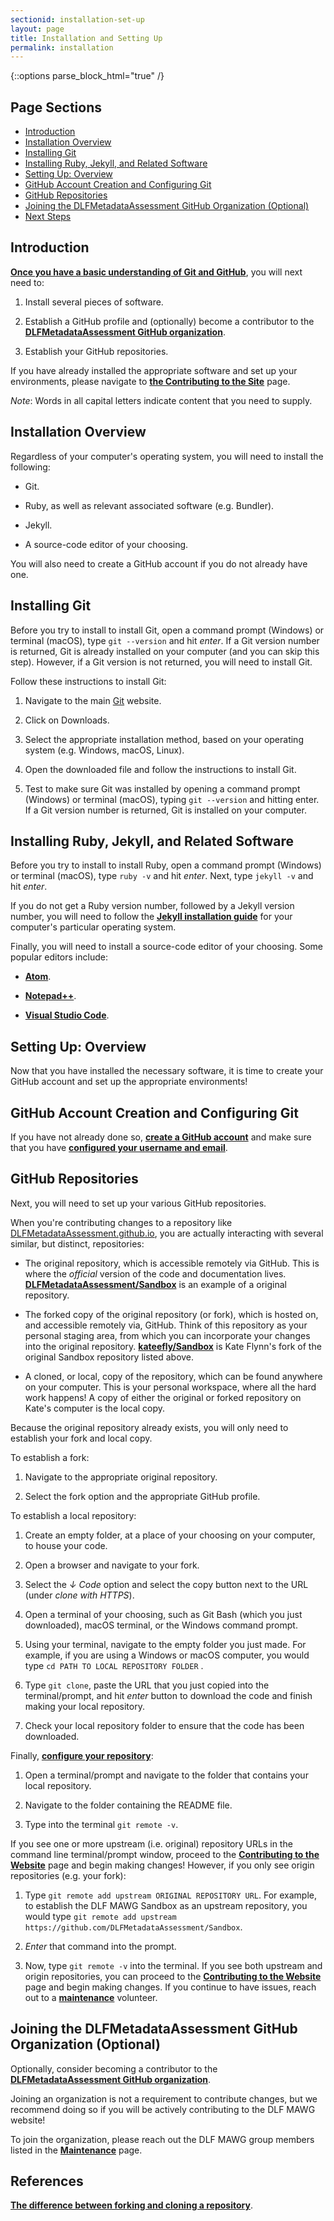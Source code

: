 ```yaml
---
sectionid: installation-set-up
layout: page
title: Installation and Setting Up
permalink: installation
---
```


{::options parse_block_html="true" /}

<h2>Page Sections</h2>

<ul>
	<li><a href="#intro">Introduction</a></li>
	<li><a href="#installover">Installation Overview</a></li>
	<li><a href="#git">Installing Git</a></li>
	<li><a href="#rubyjekyll">Installing Ruby, Jekyll, and Related Software</a></li>
	<li><a href="#setupover">Setting Up: Overview</a></li>
	<li><a href="#githubaccount">GitHub Account Creation and Configuring Git</a></li>
	<li><a href="#githubrepos">GitHub Repositories</a></li>
	<li><a href="#joindlf">Joining the DLFMetadataAssessment GitHub Organization (Optional)</a></li>
	<li><a href="#nextsteps">Next Steps</a></li>
</ul>

<h2 id="intro">Introduction</h2>

[**Once you have a basic understanding of Git and GitHub**](before-you-begin), you will next need to:

1. Install several pieces of software.

2. Establish a GitHub profile and (optionally) become a contributor to the [**DLFMetadataAssessment GitHub organization**](https://github.com/DLFMetadataAssessment). 

3. Establish your GitHub repositories.

If you have already installed the appropriate software and set up your environments, please navigate to [**the Contributing to the Site**](contributing-to-site) page.

*Note*: Words in all capital letters indicate content that you need to supply.

<h2 id="installover">Installation Overview</h2>

Regardless of your computer's operating system, you will need to install the following:

- Git.

- Ruby, as well as relevant associated software (e.g. Bundler). 

- Jekyll.

- A source-code editor of your choosing.

You will also need to create a GitHub account if you do not already have one. 

<h2 id="git">Installing Git</h2>

Before you try to install to install Git, open a command prompt (Windows) or terminal (macOS), type ```git --version``` and hit *enter*. If a Git version number is returned, Git is already installed on your computer (and you can skip this step). However, if a Git version is not returned, you will need to install Git.

Follow these instructions to install Git:

1. Navigate to the main [Git](https://git-scm.com/) website.

2. Click on Downloads.

3. Select the appropriate installation method, based on your operating system (e.g. Windows, macOS, Linux).

4. Open the downloaded file and follow the instructions to install Git.

5. Test to make sure Git was installed by opening a command prompt (Windows) or terminal (macOS), typing ```git --version``` and hitting enter. If a Git version number is returned, Git is installed on your computer. 

<h2 id="rubyjekyll">Installing Ruby, Jekyll, and Related Software</h2>

Before you try to install to install Ruby, open a command prompt (Windows) or terminal (macOS), type ```ruby -v``` and hit *enter*.  Next,  type ```jekyll -v``` and hit *enter*. 

If you do not get a Ruby version number, followed by a Jekyll version number, you will need to follow the [**Jekyll installation guide**](https://jekyllrb.com/docs/installation/) for your computer's particular operating system.

Finally, you will need to install a source-code editor of your choosing. Some popular editors include:

- [**Atom**](https://atom.io/).

- [**Notepad++**](https://notepad-plus-plus.org/).

- [**Visual Studio Code**](https://code.visualstudio.com/).

<h2 id="setupover">Setting Up: Overview</h2>

Now that you have installed the necessary software, it is time to create your GitHub account and set up the appropriate environments!

<h2 id="githubaccount">GitHub Account Creation and Configuring Git</h2>

If you have not already done so, [**create a GitHub account**](https://github.com/join) and make sure that you have [**configured your username and email**](https://docs.github.com/en/get-started/quickstart/set-up-git#setting-up-git). 

<h2 id="githubrepos">GitHub Repositories</h2>

Next, you will need to set up your various GitHub repositories.

When you're contributing changes to a repository like [DLFMetadataAssessment.github.io](https://github.com/DLFMetadataAssessment/DLFMetadataAssessment.github.io), you are actually interacting with several similar, but distinct, repositories:

- The original repository, which is accessible remotely via GitHub. This is where the *official* version of the code and documentation lives. [**DLFMetadataAssessment/Sandbox**](https://github.com/DLFMetadataAssessment/Sandbox) is an example of a original repository.

- The forked copy of the original repository (or fork), which is hosted on, and accessible remotely via, GitHub. Think of this repository as your personal staging area, from which you can incorporate your changes into the original repository. [**kateefly/Sandbox**](https://github.com/kateefly/Sandbox) is Kate Flynn's fork of the original Sandbox repository listed above.

- A cloned, or local, copy of the repository, which can be found anywhere on your computer. This is your personal workspace, where all the hard work happens! A copy of either the original or forked repository on Kate's computer is the local copy. 

Because the original repository already exists, you will only need to establish your fork and local copy. 

To establish a fork:

1. Navigate to the appropriate original repository.

2. Select the fork option and the appropriate GitHub profile.

To establish a local repository:

1. Create an empty folder, at a place of your choosing on your computer, to house your code.

2. Open a browser and navigate to your fork.

3. Select the *↓ Code* option and select the copy button next to the URL (under *clone with HTTPS*).

4. Open a terminal of your choosing, such as Git Bash (which you just downloaded), macOS terminal, or the Windows command prompt.

5. Using your terminal, navigate to the empty folder you just made. For example, if you are using a Windows or macOS computer, you would type ```cd PATH TO LOCAL REPOSITORY FOLDER``` .

6. Type ```git clone```, paste the URL that you just copied into the terminal/prompt, and hit *enter* button to download the code and finish making your local repository. 

7. Check your local repository folder to ensure that the code has been downloaded.

Finally, [**configure your repository**](https://docs.github.com/en/github/collaborating-with-pull-requests/working-with-forks/configuring-a-remote-for-a-fork):

1. Open a terminal/prompt and navigate to the folder that contains your local repository.

2. Navigate to the folder containing the README file.

3. Type into the terminal ```git remote -v```. 

If you see one or more upstream (i.e. original) repository URLs in the command line terminal/prompt window, proceed to the [**Contributing to the Website**](contributing-to-site) page and begin making changes! However, if you only see origin repositories (e.g. your fork):

1. Type ```git remote add upstream ORIGINAL REPOSITORY URL```. For example, to establish the DLF MAWG Sandbox as an upstream repository, you would type ```git remote add upstream https://github.com/DLFMetadataAssessment/Sandbox```. 

2. *Enter* that command into the prompt.

3. Now, type ```git remote -v``` into the terminal. If you see both upstream and origin repositories, you can proceed to the [**Contributing to the Website**](contributing-to-site) page and begin making changes. If you continue to have issues, reach out to a [**maintenance**](maintenance) volunteer.

<h2 id="joindlf">Joining the DLFMetadataAssessment GitHub Organization (Optional)</h2>

Optionally, consider becoming a contributor to the [**DLFMetadataAssessment GitHub organization**](https://github.com/DLFMetadataAssessment). 

Joining an organization is not a requirement to contribute changes, but we recommend doing so if you will be actively contributing to the DLF MAWG website!

To join the organization, please reach out the DLF MAWG group members listed in the [**Maintenance**](maintenance) page.

<h2>References</h2>

[**The difference between forking and cloning a repository**](https://github.community/t/the-difference-between-forking-and-cloning-a-repository/10189).
